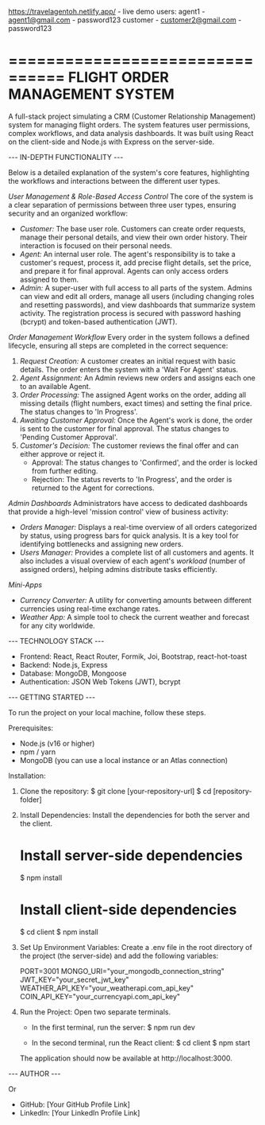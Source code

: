 https://travelagentoh.netlify.app/ - live demo
users:
  agent1 - agent1@gmail.com - password123
  customer - customer2@gmail.com - password123


================================
FLIGHT ORDER MANAGEMENT SYSTEM
================================

A full-stack project simulating a CRM (Customer Relationship Management) system for managing flight orders. The system features user permissions, complex workflows, and data analysis dashboards. It was built using React on the client-side and Node.js with Express on the server-side.

--- IN-DEPTH FUNCTIONALITY ---

Below is a detailed explanation of the system's core features, highlighting the workflows and interactions between the different user types.

_User Management & Role-Based Access Control_
The core of the system is a clear separation of permissions between three user types, ensuring security and an organized workflow:

- _Customer:_ The base user role. Customers can create order requests, manage their personal details, and view their own order history. Their interaction is focused on their personal needs.
- _Agent:_ An internal user role. The agent's responsibility is to take a customer's request, process it, add precise flight details, set the price, and prepare it for final approval. Agents can only access orders assigned to them.
- _Admin:_ A super-user with full access to all parts of the system. Admins can view and edit all orders, manage all users (including changing roles and resetting passwords), and view dashboards that summarize system activity.
  The registration process is secured with password hashing (bcrypt) and token-based authentication (JWT).

_Order Management Workflow_
Every order in the system follows a defined lifecycle, ensuring all steps are completed in the correct sequence:

1. _Request Creation:_ A customer creates an initial request with basic details. The order enters the system with a 'Wait For Agent' status.
2. _Agent Assignment:_ An Admin reviews new orders and assigns each one to an available Agent.
3. _Order Processing:_ The assigned Agent works on the order, adding all missing details (flight numbers, exact times) and setting the final price. The status changes to 'In Progress'.
4. _Awaiting Customer Approval:_ Once the Agent's work is done, the order is sent to the customer for final approval. The status changes to 'Pending Customer Approval'.
5. _Customer's Decision:_ The customer reviews the final offer and can either approve or reject it.
   - Approval: The status changes to 'Confirmed', and the order is locked from further editing.
   - Rejection: The status reverts to 'In Progress', and the order is returned to the Agent for corrections.

_Admin Dashboards_
Administrators have access to dedicated dashboards that provide a high-level 'mission control' view of business activity:

- _Orders Manager:_ Displays a real-time overview of all orders categorized by status, using progress bars for quick analysis. It is a key tool for identifying bottlenecks and assigning new orders.
- _Users Manager:_ Provides a complete list of all customers and agents. It also includes a visual overview of each agent's _workload_ (number of assigned orders), helping admins distribute tasks efficiently.

_Mini-Apps_

- _Currency Converter:_ A utility for converting amounts between different currencies using real-time exchange rates.
- _Weather App:_ A simple tool to check the current weather and forecast for any city worldwide.

--- TECHNOLOGY STACK ---

- Frontend: React, React Router, Formik, Joi, Bootstrap, react-hot-toast
- Backend: Node.js, Express
- Database: MongoDB, Mongoose
- Authentication: JSON Web Tokens (JWT), bcrypt

--- GETTING STARTED ---

To run the project on your local machine, follow these steps.

Prerequisites:

- Node.js (v16 or higher)
- npm / yarn
- MongoDB (you can use a local instance or an Atlas connection)

Installation:

1. Clone the repository:
   $ git clone [your-repository-url]
   $ cd [repository-folder]

2. Install Dependencies:
   Install the dependencies for both the server and the client.

   # Install server-side dependencies

   $ npm install

   # Install client-side dependencies

   $ cd client
   $ npm install

3. Set Up Environment Variables:
   Create a .env file in the root directory of the project (the server-side) and add the following variables:

   PORT=3001
   MONGO_URI="your_mongodb_connection_string"
   JWT_KEY="your_secret_jwt_key"
   WEATHER_API_KEY="your_weatherapi.com_api_key"
   COIN_API_KEY="your_currencyapi.com_api_key"

4. Run the Project:
   Open two separate terminals.

   - In the first terminal, run the server:
     $ npm run dev

   - In the second terminal, run the React client:
     $ cd client
     $ npm start

   The application should now be available at http://localhost:3000.

--- AUTHOR ---

Or

- GitHub: [Your GitHub Profile Link]
- LinkedIn: [Your LinkedIn Profile Link]
